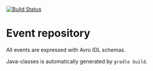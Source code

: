 [![Build Status](https://travis-ci.org/navikt/dagpenger-events.svg?branch=master)](https://travis-ci.org/navikt/dagpenger-events)

# Event repository

All events are expressed with Avro IDL schemas.

Java-classes is automatically generated by `gradle build`.
